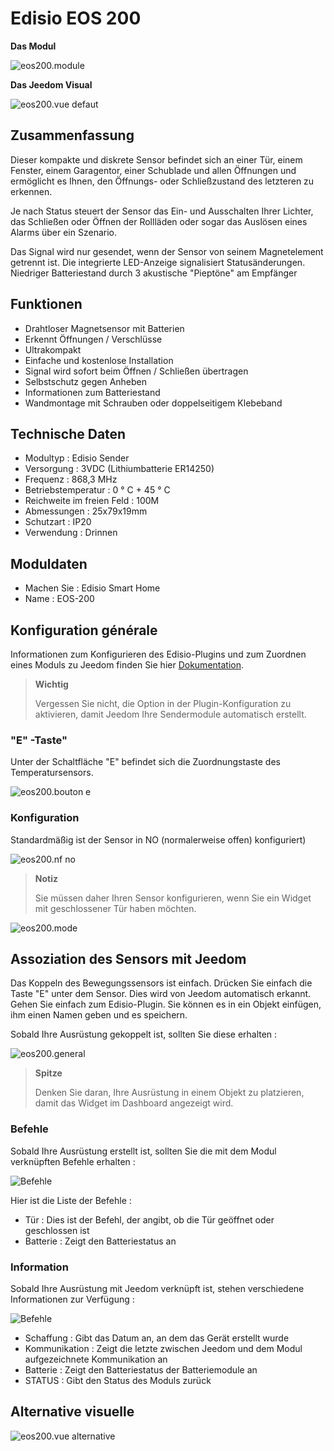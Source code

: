 # Edisio EOS 200

**Das Modul**

![eos200.module](images/eos200/eos200.module.jpg)

**Das Jeedom Visual**

![eos200.vue defaut](images/eos200/eos200.vue-defaut.jpg)

## Zusammenfassung

Dieser kompakte und diskrete Sensor befindet sich an einer Tür, einem Fenster, einem Garagentor, einer Schublade und allen Öffnungen und ermöglicht es Ihnen, den Öffnungs- oder Schließzustand des letzteren zu erkennen.

Je nach Status steuert der Sensor das Ein- und Ausschalten Ihrer Lichter, das Schließen oder Öffnen der Rollläden oder sogar das Auslösen eines Alarms über ein Szenario.

Das Signal wird nur gesendet, wenn der Sensor von seinem Magnetelement getrennt ist. Die integrierte LED-Anzeige signalisiert Statusänderungen. Niedriger Batteriestand durch 3 akustische "Pieptöne" am Empfänger

## Funktionen

-   Drahtloser Magnetsensor mit Batterien
-   Erkennt Öffnungen / Verschlüsse
-   Ultrakompakt
-   Einfache und kostenlose Installation
-   Signal wird sofort beim Öffnen / Schließen übertragen
-   Selbstschutz gegen Anheben
-   Informationen zum Batteriestand
-   Wandmontage mit Schrauben oder doppelseitigem Klebeband

## Technische Daten

-   Modultyp : Edisio Sender
-   Versorgung : 3VDC (Lithiumbatterie ER14250)
-   Frequenz : 868,3 MHz
-   Betriebstemperatur : 0 ° C + 45 ° C
-   Reichweite im freien Feld : 100M
-   Abmessungen : 25x79x19mm
-   Schutzart : IP20
-   Verwendung : Drinnen

## Moduldaten

-   Machen Sie : Edisio Smart Home
-   Name : EOS-200

## Konfiguration générale

Informationen zum Konfigurieren des Edisio-Plugins und zum Zuordnen eines Moduls zu Jeedom finden Sie hier [Dokumentation](https://doc.jeedom.com/de_DE/plugins/automation%20protocol/edisio/).

> **Wichtig**
>
> Vergessen Sie nicht, die Option in der Plugin-Konfiguration zu aktivieren, damit Jeedom Ihre Sendermodule automatisch erstellt.

### "E" -Taste"

Unter der Schaltfläche "E" befindet sich die Zuordnungstaste des Temperatursensors.

![eos200.bouton e](images/eos200/eos200.bouton-e.jpg)

### Konfiguration

Standardmäßig ist der Sensor in NO (normalerweise offen) konfiguriert)

![eos200.nf no](images/eos200/eos200.nf-no.jpg)

> **Notiz**
>
> Sie müssen daher Ihren Sensor konfigurieren, wenn Sie ein Widget mit geschlossener Tür haben möchten.

![eos200.mode](images/eos200/eos200.mode.jpg)

## Assoziation des Sensors mit Jeedom

Das Koppeln des Bewegungssensors ist einfach. Drücken Sie einfach die Taste "E" unter dem Sensor. Dies wird von Jeedom automatisch erkannt. Gehen Sie einfach zum Edisio-Plugin. Sie können es in ein Objekt einfügen, ihm einen Namen geben und es speichern.

Sobald Ihre Ausrüstung gekoppelt ist, sollten Sie diese erhalten :

![eos200.general](images/eos200/eos200.general.jpg)

> **Spitze**
>
> Denken Sie daran, Ihre Ausrüstung in einem Objekt zu platzieren, damit das Widget im Dashboard angezeigt wird.

### Befehle 

Sobald Ihre Ausrüstung erstellt ist, sollten Sie die mit dem Modul verknüpften Befehle erhalten :

![Befehle](images/eos200/eos200.commandes.jpg)

Hier ist die Liste der Befehle :

-   Tür : Dies ist der Befehl, der angibt, ob die Tür geöffnet oder geschlossen ist
-   Batterie : Zeigt den Batteriestatus an

### Information

Sobald Ihre Ausrüstung mit Jeedom verknüpft ist, stehen verschiedene Informationen zur Verfügung :

![Befehle](images/eos200/eos200.informations.jpg)

-   Schaffung : Gibt das Datum an, an dem das Gerät erstellt wurde
-   Kommunikation : Zeigt die letzte zwischen Jeedom und dem Modul aufgezeichnete Kommunikation an
-   Batterie : Zeigt den Batteriestatus der Batteriemodule an
-   STATUS : Gibt den Status des Moduls zurück

## Alternative visuelle

![eos200.vue alternative](images/eos200/eos200.vue-alternative.jpg)
